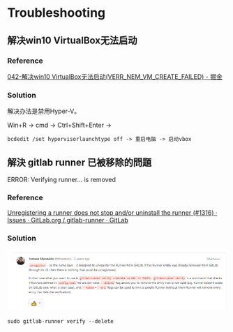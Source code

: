 # Troubleshooting

## 解决win10 VirtualBox无法启动

### Reference

[042-解决win10 VirtualBox无法启动\(VERR\_NEM\_VM\_CREATE\_FAILED\) - 掘金](https://juejin.im/post/5d63869a51882559c41612c6)

### Solution

解决办法是禁用Hyper-V。

Win+R -&gt; cmd -&gt; Ctrl+Shift+Enter -&gt;

```text
bcdedit /set hypervisorlaunchtype off -> 重启电脑 -> 启动vbox
```

## 解決 gitlab runner 已被移除的問題

ERROR: Verifying runner... is removed

### Reference

[Unregistering a runner does not stop and/or uninstall the runner \(\#1316\) · Issues · GitLab.org / gitlab-runner · GitLab](https://gitlab.com/gitlab-org/gitlab-runner/issues/1316)

### Solution

![&#x53C3;&#x8003;](../.gitbook/assets/Image-083.png)

```text
sudo gitlab-runner verify --delete
```

